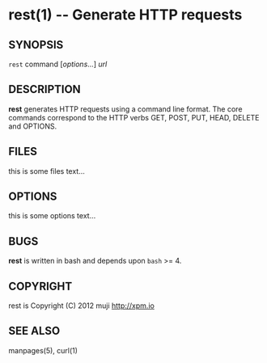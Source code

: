 rest(1) -- Generate HTTP requests
=============================================

## SYNOPSIS

`rest` command [<var>options</var>...] <var>url</var><br>

## DESCRIPTION

**rest** generates HTTP requests using a command line format. The core commands correspond to the HTTP verbs GET, POST, PUT, HEAD, DELETE and OPTIONS.

## FILES

this is some files text...

## OPTIONS

this is some options text...

## BUGS

**rest** is written in bash and depends upon `bash` >= 4.

## COPYRIGHT

rest is Copyright (C) 2012 muji <http://xpm.io>

## SEE ALSO

manpages(5), curl(1)

[SYNOPSIS]: #SYNOPSIS "SYNOPSIS"
[DESCRIPTION]: #DESCRIPTION "DESCRIPTION"
[FILES]: #FILES "FILES"
[OPTIONS]: #OPTIONS "OPTIONS"
[BUGS]: #BUGS "BUGS"
[COPYRIGHT]: #COPYRIGHT "COPYRIGHT"
[SEE ALSO]: #SEE-ALSO "SEE ALSO"


[bake(1)]: 	bake.1.html
[rest(1)]: 	rest.1.html
[curl(1)]: 	http://man.cx/curl(1).html
[manpages(5)]: 	http://developer.apple.com/mac/library/documentation/Darwin/Reference/ManPages/man5/manpages.5.html.html
[rest(1)]: rest.1.html
